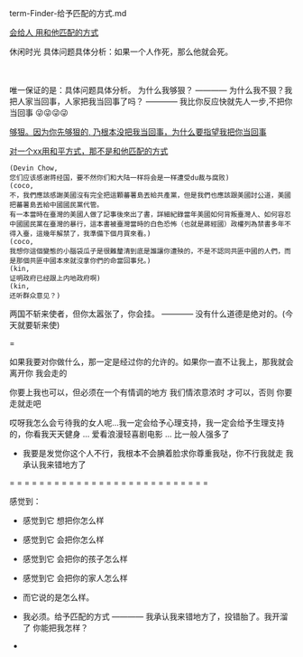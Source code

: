 
term-Finder-给予匹配的方式.md

[会给人 用和他匹配的方式](https://github.com/7900ms/000nottheater_deserted_systemlibrary/blob/master/small/正当防卫.md)

休闲时光 具体问题具体分析：如果一个人作死，那么他就会死。<br><br><br>

唯一保证的是：具体问题具体分析。
为什么我够狠？ ———— 为什么我不狠？我把人家当回事，人家把我当回事了吗？ ———— 我比你反应快就先人一步,不把你当回事 😜😜😜😜

[够狠。因为你先够狠的, 乃根本没把我当回事，为什么要指望我把你当回事](https://github.com/7900ms/000nottheater_deserted_systemlibrary/blob/master/supplementary/term-Finder.md)

[对一个xx用和平方式，那不是和他匹配的方式](https://github.com/7900ms/000nottheater_deserted_systemlibrary/blob/master/supplementary/tram-不拿人命当回事.md#谁把谁当回事)

```
(Devin Chow,
您们应该感谢蒋经国，要不然你们和大陆一样将会是一样遭受du裁与腐败)
(coco,
不，我們應該感謝美國沒有完全把這顆蕃薯島丟給共產黨，但是我們也應該跟美國討公道，美國把蕃薯島丟給中國國民黨代管。
有一本當時在臺灣的美國人做了記事後來出了書，詳細紀錄當年美國如何背叛臺灣人、如何容忍中國國民黨在臺灣的暴行，這本書被臺灣當時的白色恐怖（也就是蔣經國）政權列為禁書多年不得入臺，這幾年解禁了，我準備下個月買來看。)
(coco,
我想你這個變態的小腦袋瓜子是很難釐清到底是誰讓你遭殃的，不是不認同共匪中國的人們，而是那個共匪中國本來就沒拿你們的命當回事兒。)
(kin,
证明政府已经跟上内地政府啊)
(kin,
还听群众意见？)
```

两国不斩来使者，但你太嚣张了，你会挂。 ———— 没有什么道德是绝对的。(今天就要斩来使)



=

如果我要对你做什么，那一定是经过你的允许的。如果你一直不让我上，那我就会离开你 我会走的

你要上我也可以，但必须在一个有情调的地方 我们情浓意浓时 才可以，否则 你要走就走吧

哎呀我怎么会亏待我的女人呢...我一定会给予心理支持，我一定会给予生理支持的，你看我天天健身 ... 爱看浪漫轻喜剧电影 ... 比一般人强多了

- 我要是发觉你这个人不行，我根本不会腆着脸求你尊重我哒，你不行我就走 我承认我来错地方了

= = = = = = = = = = = = = = = = = = = = = = = = = = = 


感觉到：
- 感觉到它 想把你怎么样
- 感觉到它 会把你怎么样
- 感觉到它 会把你的孩子怎么样
- 感觉到它 会把你的家人怎么样
- 而它说的是怎么样。
- 我必须。给予匹配的方式 ———— 我承认我来错地方了，投错胎了。我开溜了 你能把我怎样？







-
